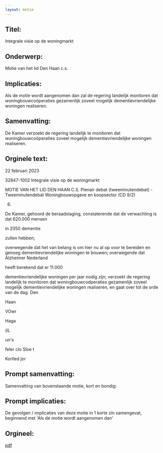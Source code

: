 ```yaml
---
layout: motie
---
```

## Titel:
Integrale visie op de woningmarkt
## Onderwerp:
Motie van het lid Den Haan c.s.
## Implicaties:

Als de motie wordt aangenomen dan zal de regering landelijk monitoren dat woningbouwcoöperaties gezamenlijk zoveel mogelijk dementievriendelijke woningen realiseren.
## Samenvatting:

De Kamer verzoekt de regering landelijk te monitoren dat woningbouwcoöperaties zoveel mogelijk dementievriendelijke woningen realiseren.
## Orginele text:


22 februari 2023

32847-1002
Integrale visie op de woningmarkt

MOTIE VAN HET LID DEN HAAN C.S.
Plenair debat (tweeminutendebat) - Tweeminutendebat Woningbouwopgave en koopsector (CD 9/2)

6)
De Kamer,
gehoord de beraadslaging,
constaterende dat de verwachting is dat 620.000 mensen

in 2050 dementie

zullen hebben;

overwegende dat het van belang is om hier nu al op voor te bereiden en
genoeg dementievriendelijke woningen te bouwen;
overwegende dat Alzheimer Nederland

heeft berekend dat er 11.000

dementievriendelijke woningen per jaar nodig zijn;
verzoekt de regering landelijk te monitoren dat woningbouwcodperaties
gezamenlijk zoveel mogelijk dementievriendelijke woningen realiseren,
en gaat over tot de orde van de dag.
Den

Haan

VOwr

Haga

(iL

un's

feler clo Sloe t

Korlled jor


## Prompt samenvatting:
Samenvatting van bovenstaande motie, kort en bondig:


## Prompt implicaties:
De gevolgen / implicaties van deze motie in 1 korte zin samengevat, beginnend met 'Als de motie wordt aangenomen dan' 

## Orgineel:
[pdf](https://gegevensmagazijn.tweedekamer.nl/OData/v4/2.0/Document(adf89fbb-6a05-4971-a9af-6aafac7c08dc)/resource)
